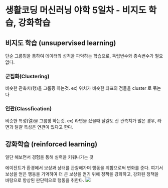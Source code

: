 # 생활코딩 머신러닝 야학 5일차 - 비지도 학습, 강화학습

## 비지도 학습 (unsupervised learning)
단순 그룹핑을 통하여 데이터의 성격을 파악하는 학습으로, 독립변수와 종속변수가 필요없다.

### 군집화(Clustering)
비슷한 관측치(행)을 그룹핑 하는것. ex) 위치가 비슷한 좌표의 점들을 cluster 로 묶는다

### 연관(Classfication)
비슷한 특성(열)을 그룹핑 하는것. ex) 라면을 샀을때 달걀도 산 관측치가 많은 경우, 라면과 달걀 특성은 연관이 있다고 한다.

## 강화학습 (reinforced learning)
일단 해보면서 경험을 통해 실력을 키워나가는 것

에이전트가 환경에서 보상과 상태를 관찰해가며 행동을 취함으로써 변화를 준다. 여기서 보상을 얻은 행동을 기억하여 더 큰 보상을 얻기 위해 정책을 강화하고, 강화된 정책을 바탕으로 향상된 판단력으로 행동을 취한다.
![](https://s3-ap-northeast-2.amazonaws.com/opentutorials-user-file/module/4916/12365.jpeg)

